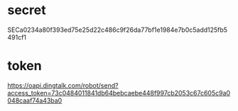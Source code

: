 # secret
SECa0234a80f393ed75e25d22c486c9f26da77bf1e1984e7b0c5add125fb5491cf1
# token
https://oapi.dingtalk.com/robot/send?access_token=73c0484011841db64bebcaebe448f997cb2053c67c605c9a0048caaf74a43ba0